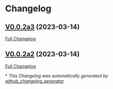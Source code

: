 # Changelog

## [V0.0.2a3](https://github.com/OpenVoiceOS/ovos-tts-plugin-privox/tree/V0.0.2a3) (2023-03-14)

[Full Changelog](https://github.com/OpenVoiceOS/ovos-tts-plugin-privox/compare/V0.0.2a2...V0.0.2a3)

## [V0.0.2a2](https://github.com/OpenVoiceOS/ovos-tts-plugin-privox/tree/V0.0.2a2) (2023-03-14)

[Full Changelog](https://github.com/OpenVoiceOS/ovos-tts-plugin-privox/compare/68e1d1e2c1c0cdec79c1bfdf9f7e3ca1862ef972...V0.0.2a2)



\* *This Changelog was automatically generated by [github_changelog_generator](https://github.com/github-changelog-generator/github-changelog-generator)*
